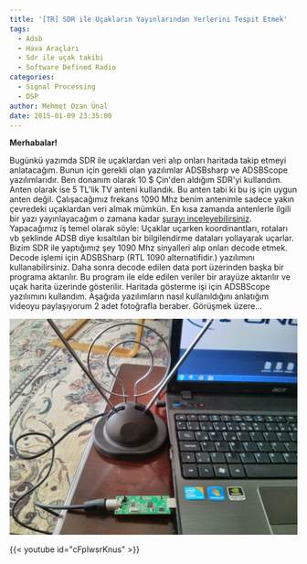 ```yaml
---
title: '[TR] SDR ile Uçakların Yayınlarından Yerlerini Tespit Etmek'
tags:
  - Adsb
  - Hava Araçları
  - Sdr ile uçak takibi
  - Software Defined Radio
categories:
  - Signal Processing
  - DSP
author: Mehmet Ozan Ünal
date: 2015-01-09 23:35:00
---
```


**Merhabalar!**

Bugünkü yazımda SDR ile uçaklardan veri alıp onları haritada takip etmeyi
anlatacağım. Bunun için gerekli olan yazılımlar ADSBsharp ve ADSBScope
yazılımlarıdır. Ben donanım olarak 10 $ Çin'den aldığım SDR'yi kullandım. Anten
olarak ise 5 TL'lik TV anteni kullandık. Bu anten tabi ki bu iş için uygun anten
değil. Çalışacağımız frekans 1090 Mhz benim antenimle sadece yakın çevredeki
uçaklardan veri almak mümkün. En kısa zamanda antenlerle ilgili bir yazı
yayınlayacağım o zamana kadar
[şurayı inceleyebilirsiniz](https://www.rtl-sdr.com/adsb-aircraft-radar-with-rtl-sdr/).
Yapacağımız iş temel olarak söyle: Uçaklar uçarken koordinantları, rotaları vb
şeklinde ADSB diye kısaltılan bir bilgilendirme dataları yollayarak uçarlar.
Bizim SDR ile yaptığımız şey 1090 Mhz sinyalleri alıp onları decode etmek.
Decode işlemi için ADSBSharp (RTL 1090 alternatifidir.) yazılımını
kullanabilirsiniz. Daha sonra decode edilen data port üzerinden başka bir
programa aktarılır. Bu program ile elde edilen veriler bir arayüze aktarılır ve
uçak harita üzerinde gösterilir. Haritada gösterme işi için ADSBScope
yazılıımını kullandım. Aşağıda yazılımların nasıl kullanıldığını anlatığım
videoyu paylaşıyorum 2 adet fotoğrafla beraber. Görüşmek üzere...

![](IMG_20150109_132230.jpg)

{{< youtube id="cFplwsrKnus" >}}
